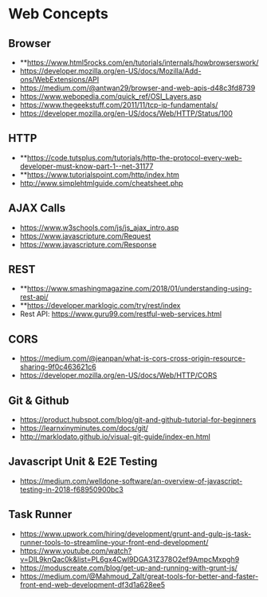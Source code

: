 # Web Concepts #

## Browser ##
* **https://www.html5rocks.com/en/tutorials/internals/howbrowserswork/
* https://developer.mozilla.org/en-US/docs/Mozilla/Add-ons/WebExtensions/API
* https://medium.com/@antwan29/browser-and-web-apis-d48c3fd8739
* https://www.webopedia.com/quick_ref/OSI_Layers.asp
* https://www.thegeekstuff.com/2011/11/tcp-ip-fundamentals/
* https://developer.mozilla.org/en-US/docs/Web/HTTP/Status/100

## HTTP ##
* **https://code.tutsplus.com/tutorials/http-the-protocol-every-web-developer-must-know-part-1--net-31177
* **https://www.tutorialspoint.com/http/index.htm
* http://www.simplehtmlguide.com/cheatsheet.php

## AJAX Calls ##
* https://www.w3schools.com/js/js_ajax_intro.asp
* https://www.javascripture.com/Request
* https://www.javascripture.com/Response


## REST ##
* **https://www.smashingmagazine.com/2018/01/understanding-using-rest-api/
* **https://developer.marklogic.com/try/rest/index
* Rest API: https://www.guru99.com/restful-web-services.html

## CORS ##
* https://medium.com/@jeanpan/what-is-cors-cross-origin-resource-sharing-9f0c463621c6
* https://developer.mozilla.org/en-US/docs/Web/HTTP/CORS

## Git & Github ##
* https://product.hubspot.com/blog/git-and-github-tutorial-for-beginners
* https://learnxinyminutes.com/docs/git/
* http://marklodato.github.io/visual-git-guide/index-en.html

## Javascript Unit & E2E Testing ##
* https://medium.com/welldone-software/an-overview-of-javascript-testing-in-2018-f68950900bc3

## Task Runner ##
* https://www.upwork.com/hiring/development/grunt-and-gulp-js-task-runner-tools-to-streamline-your-front-end-development/
* https://www.youtube.com/watch?v=DlL9knQac0k&list=PL6gx4Cwl9DGA31Z378O2ef9AmpcMxpgh9
* https://moduscreate.com/blog/get-up-and-running-with-grunt-js/
* https://medium.com/@Mahmoud_Zalt/great-tools-for-better-and-faster-front-end-web-development-df3d1a628ee5


